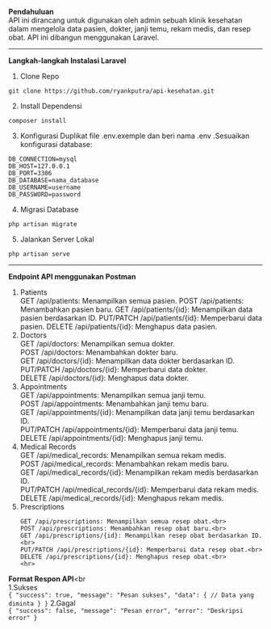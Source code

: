 <b>Pendahuluan</b><br>
API ini dirancang untuk digunakan oleh admin sebuah klinik kesehatan dalam mengelola data pasien, dokter, janji temu, rekam medis, dan resep obat. API ini dibangun menggunakan Laravel.
<hr>

<b>Langkah-langkah Instalasi Laravel</b><br>
1. Clone Repo
```
git clone https://github.com/ryankputra/api-kesehatan.git
```
2. Install Dependensi
```
composer install
```
3. Konfigurasi
Duplikat file .env.exemple dan beri nama .env .Sesuaikan konfigurasi database:
```
DB_CONNECTION=mysql
DB_HOST=127.0.0.1
DB_PORT=3306
DB_DATABASE=nama_database
DB_USERNAME=username
DB_PASSWORD=password
```
4. Migrasi Database
```
php artisan migrate
```
5. Jalankan Server Lokal
```
php artisan serve
```
<hr>

<b>Endpoint API menggunakan Postman</b>
1. Patients<br>
    GET /api/patients: Menampilkan semua pasien.
    POST /api/patients: Menambahkan pasien baru.
    GET /api/patients/{id}: Menampilkan data pasien berdasarkan ID.
    PUT/PATCH /api/patients/{id}: Memperbarui data pasien.
    DELETE /api/patients/{id}: Menghapus data pasien.
2. Doctors<br>
    GET /api/doctors: Menampilkan semua dokter.<br>
    POST /api/doctors: Menambahkan dokter baru.<br>
    GET /api/doctors/{id}: Menampilkan data dokter berdasarkan ID.<br>
    PUT/PATCH /api/doctors/{id}: Memperbarui data dokter.<br>
    DELETE /api/doctors/{id}: Menghapus data dokter.<br>
3. Appointments<br>
    GET /api/appointments: Menampilkan semua janji temu.<br>
    POST /api/appointments: Menambahkan janji temu baru.<br>
    GET /api/appointments/{id}: Menampilkan data janji temu berdasarkan ID.<br>
    PUT/PATCH /api/appointments/{id}: Memperbarui data janji temu.<br>
    DELETE /api/appointments/{id}: Menghapus janji temu.<br>
4. Medical Records<br>
    GET /api/medical_records: Menampilkan semua rekam medis.<br>
    POST /api/medical_records: Menambahkan rekam medis baru.<br>
    GET /api/medical_records/{id}: Menampilkan rekam medis berdasarkan ID.<br>
    PUT/PATCH /api/medical_records/{id}: Memperbarui data rekam medis.<br>
    DELETE /api/medical_records/{id}: Menghapus rekam medis.<br>
5. Prescriptions<br>
    ```
    GET /api/prescriptions: Menampilkan semua resep obat.<br>
    POST /api/prescriptions: Menambahkan resep obat baru.<br>
    GET /api/prescriptions/{id}: Menampilkan resep obat berdasarkan ID.<br>
    PUT/PATCH /api/prescriptions/{id}: Memperbarui data resep obat.<br>
    DELETE /api/prescriptions/{id}: Menghapus resep obat.<br>
    <hr>
    ```
<b>Format Respon API</b><br<br>
     1.Sukses<br>
     ```
            {
                "success": true,
                "message": "Pesan sukses",
                "data": {
                // Data yang diminta
              }
            }
    ```
    2.Gagal<br>
    ```
            {
              "success": false,
              "message": "Pesan error",
              "error": "Deskripsi error"
            }
    ```

    
        
        
